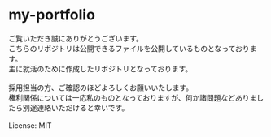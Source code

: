 # my-portfolio
ご覧いただき誠にありがとうございます。<br>
こちらのリポジトリは公開できるファイルを公開しているものとなっております。<br>
主に就活のために作成したリポジトリとなっております。<br>
<br>
採用担当の方、ご確認のほどよろしくお願いいたします。<br>
権利関係については一応私のものとなっておりますが、何か諸問題などありましたら別途連絡いただけると幸いです。<br>
<br>
License: MIT<br>
